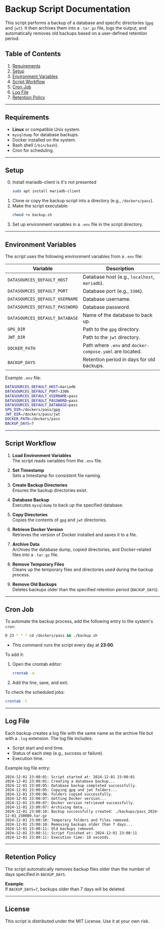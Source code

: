 # Backup Script Documentation

This script performs a backup of a database and specific directories (`gpg` and `jwt`). It then archives them into a `.tar.gz` file, logs the output, and automatically removes old backups based on a user-defined retention period.

## Table of Contents

1. [Requirements](#requirements)
2. [Setup](#setup)
3. [Environment Variables](#environment-variables)
4. [Script Workflow](#script-workflow)
5. [Cron Job](#cron-job)
6. [Log File](#log-file)
7. [Retention Policy](#retention-policy)

---

## Requirements

- **Linux** or compatible Unix system.
- `mysqldump` for database backups.
- Docker installed on the system.
- Bash shell (`/bin/bash`).
- Cron for scheduling.

---

## Setup
0. Install mariadb-client is it's not presented 
   ```bash
   sudo apt install mariadb-client
   ```
1. Clone or copy the backup script into a directory (e.g., `/dockers/pass`).
2. Make the script executable:
    ```bash
    chmod +x backup.sh
    ```
3. Set up environment variables in a `.env` file in the script directory.

---

## Environment Variables

The script uses the following environment variables from a `.env` file:

| Variable                    | Description                                   |
| --------------------------- | --------------------------------------------- |
| `DATASOURCES_DEFAULT_HOST`   | Database host (e.g., `localhost`, `mariadb`). |
| `DATASOURCES_DEFAULT_PORT`   | Database port (e.g., `3306`).                 |
| `DATASOURCES_DEFAULT_USERNAME` | Database username.                          |
| `DATASOURCES_DEFAULT_PASSWORD` | Database password.                          |
| `DATASOURCES_DEFAULT_DATABASE` | Name of the database to back up.            |
| `GPG_DIR`                    | Path to the `gpg` directory.                  |
| `JWT_DIR`                    | Path to the `jwt` directory.                  |
| `DOCKER_PATH`                | Path where `.env` and `docker-compose.yaml` are located. |
| `BACKUP_DAYS`                | Retention period in days for old backups.     |

Example `.env` file:
```bash
DATASOURCES_DEFAULT_HOST=mariadb
DATASOURCES_DEFAULT_PORT=3306
DATASOURCES_DEFAULT_USERNAME=pass
DATASOURCES_DEFAULT_PASSWORD=pass
DATASOURCES_DEFAULT_DATABASE=pass
GPG_DIR=/dockers/pass/gpg
JWT_DIR=/dockers/pass/jwt
DOCKER_PATH=/dockers/pass
BACKUP_DAYS=7
```

---

## Script Workflow

1. **Load Environment Variables**  
   The script reads variables from the `.env` file.

2. **Set Timestamp**  
   Sets a timestamp for consistent file naming.

3. **Create Backup Directories**  
   Ensures the backup directories exist.

4. **Database Backup**  
   Executes `mysqldump` to back up the specified database.

5. **Copy Directories**  
   Copies the contents of `gpg` and `jwt` directories.

6. **Retrieve Docker Version**  
   Retrieves the version of Docker installed and saves it to a file.

7. **Archive Data**  
   Archives the database dump, copied directories, and Docker-related files into a `.tar.gz` file.

8. **Remove Temporary Files**  
   Cleans up the temporary files and directories used during the backup process.

9. **Remove Old Backups**  
   Deletes backups older than the specified retention period (`BACKUP_DAYS`).

---

## Cron Job

To automate the backup process, add the following entry to the system's `cron`:

```bash
0 23 * * * cd /dockers/pass && ./backup.sh
```

- This command runs the script every day at **23:00**.

To add it:
1. Open the crontab editor:
    ```bash
    crontab -e
    ```
2. Add the line, save, and exit.

To check the scheduled jobs:
```bash
crontab -l
```

---

## Log File

Each backup creates a log file with the same name as the archive file but with a `.log` extension. The log file includes:

- Script start and end time.
- Status of each step (e.g., success or failure).
- Execution time.

Example log file entry:
```
2024-12-01 23:00:01: Script started at: 2024-12-01 23:00:01
2024-12-01 23:00:01: Creating a database backup...
2024-12-01 23:00:05: Database backup completed successfully.
2024-12-01 23:00:05: Copying gpg and jwt folders...
2024-12-01 23:00:06: Folders copied successfully.
2024-12-01 23:00:07: Getting Docker version...
2024-12-01 23:00:07: Docker version retrieved successfully.
2024-12-01 23:00:07: Archiving data...
2024-12-01 23:00:10: Backup successfully created: ./backups/pass_2024-12-01_230000.tar.gz
2024-12-01 23:00:10: Temporary folders and files removed.
2024-12-01 23:00:10: Removing backups older than 7 days...
2024-12-01 23:00:11: Old backups removed.
2024-12-01 23:00:11: Script finished at: 2024-12-01 23:00:11
2024-12-01 23:00:11: Execution time: 10 seconds.
```

---

## Retention Policy

The script automatically removes backup files older than the number of days specified in `BACKUP_DAYS`.  

**Example**:  
If `BACKUP_DAYS=7`, backups older than 7 days will be deleted.

---

## License

This script is distributed under the MIT License. Use it at your own risk.

